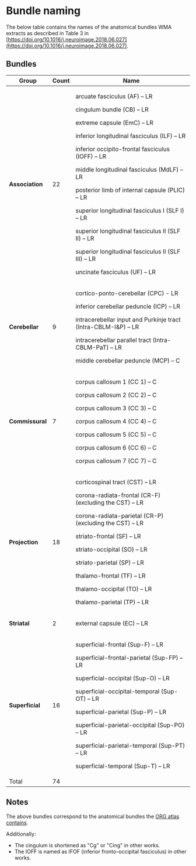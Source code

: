 # Bundle naming

The below table contains the names of the anatomical bundles WMA extracts as
described in Table 3 in [https://doi.org/10.1016/j.neuroimage.2018.06.027](https://doi.org/10.1016/j.neuroimage.2018.06.027).

## Bundles

| Group           | Count | Name |
|-----------------| -- |----------------------------------------------------------------------------------------------------------------------------------------------------------------------------------------------------------------------------------------------------------------------------------------------------------------------------------------------------------------------------------------------------------------------------------------------------------------------------------------------------------|
| **Association** | 22 | <p> arcuate fasciculus (AF) – LR <p> cingulum bundle (CB) – LR <p> extreme capsule (EmC) – LR <p> inferior longitudinal fasciculus (ILF) – LR <p> inferior occipito-frontal fasciculus (IOFF) – LR <p> middle longitudinal fasciculus (MdLF) – LR <p> posterior limb of internal capsule (PLIC) – LR <p> superior longitudinal fasciculus I (SLF I) – LR <p> superior longitudinal fasciculus II (SLF II) – LR <p> superior longitudinal fasciculus II (SLF III) – LR <p> uncinate fasciculus (UF) – LR |
| **Cerebellar**  | 9 | <p> cortico-ponto-cerebellar (CPC) - LR <p> inferior cerebellar peduncle (ICP) – LR <p> intracerebellar input and Purkinje tract (Intra-CBLM-I&P) – LR <p> intracerebellar parallel tract (Intra-CBLM-PaT) – LR <p> middle cerebellar peduncle (MCP) – C |
| **Commissural** | 7 | <p> corpus callosum 1 (CC 1) – C <p> corpus callosum 2 (CC 2) – C <p> corpus callosum 3 (CC 3) – C <p> corpus callosum 4 (CC 4) – C <p> corpus callosum 5 (CC 5) – C <p> corpus callosum 6 (CC 6) – C <p> corpus callosum 7 (CC 7) – C |
| **Projection**  | 18 | <p> corticospinal tract (CST) – LR <p> corona-radiata-frontal (CR-F) (excluding the CST) – LR <p> corona-radiata-parietal (CR-P) (excluding the CST) – LR <p> striato-frontal (SF) – LR <p> striato-occipital (SO) – LR <p> striato-parietal (SP) – LR <p> thalamo-frontal (TF) – LR <p> thalamo-occipital (TO) – LR <p> thalamo-parietal (TP) – LR |
| **Striatal**    | 2 | <p> external capsule (EC) – LR |
| **Superficial** | 16 | <p> superficial-frontal (Sup-F) – LR <p> superficial-frontal-parietal (Sup-FP) – LR <p> superficial-occipital (Sup-O) – LR <p> superficial-occipital-temporal (Sup-OT) – LR <p> superficial-parietal (Sup-P) – LR <p> superficial-parietal-occipital (Sup-PO) – LR <p> superficial-parietal-temporal (Sup-PT) – LR <p> superficial-temporal (Sup-T) – LR |
| Total           | 74 | |

## Notes

The above bundles correspond to the anatomical bundles the [ORG atlas contains](https://github.com/SlicerDMRI/ORG-Atlases/blob/master/Tracts-in-ORG-800FC-100HCP.md).

Additionally:
- The cingulum is shortened as "Cg" or "Cing" in other works.
- The IOFF is named as IFOF (inferior fronto-occipital fasciculus) in other works.
